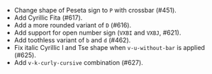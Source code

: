  * Change shape of Peseta sign to `P` with crossbar (#451).
 * Add Cyrillic Fita (#617).
 * Add a more rounded variant of `D` (#616).
 * Add support for open number sign (`VXBI` and `VXBJ`, #621).
 * Add toothless variant of `b` and `d` (#462).
 * Fix italic Cyrillic I and Tse shape when `v-u-without-bar` is applied (#625).
 * Add `v-k-curly-cursive` combination (#627).